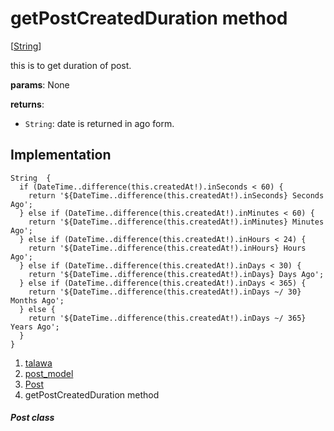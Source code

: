 
<div>

# getPostCreatedDuration method

</div>


[[String](https://api.flutter.dev/flutter/dart-core/String-class.html)]




this is to get duration of post.

**params**: None

**returns**:

-   `String`: date is returned in ago form.



## Implementation

``` language-dart
String  {
  if (DateTime..difference(this.createdAt!).inSeconds < 60) {
    return '${DateTime..difference(this.createdAt!).inSeconds} Seconds Ago';
  } else if (DateTime..difference(this.createdAt!).inMinutes < 60) {
    return '${DateTime..difference(this.createdAt!).inMinutes} Minutes Ago';
  } else if (DateTime..difference(this.createdAt!).inHours < 24) {
    return '${DateTime..difference(this.createdAt!).inHours} Hours Ago';
  } else if (DateTime..difference(this.createdAt!).inDays < 30) {
    return '${DateTime..difference(this.createdAt!).inDays} Days Ago';
  } else if (DateTime..difference(this.createdAt!).inDays < 365) {
    return '${DateTime..difference(this.createdAt!).inDays ~/ 30} Months Ago';
  } else {
    return '${DateTime..difference(this.createdAt!).inDays ~/ 365} Years Ago';
  }
}
```







1.  [talawa](../../index.html)
2.  [post_model](../../models_post_post_model/)
3.  [Post](../../models_post_post_model/Post-class.html)
4.  getPostCreatedDuration method

##### Post class







